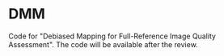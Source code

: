 # DMM
Code for "Debiased Mapping for Full-Reference Image Quality Assessment".
The code will be available after the review.
